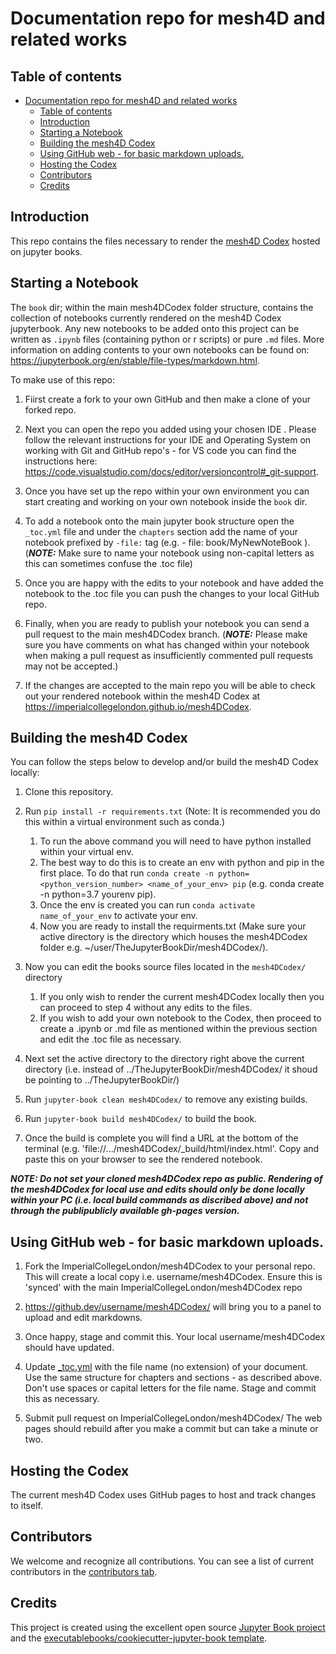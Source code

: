 # Documentation repo for mesh4D and related works

## Table of contents

- [Documentation repo for mesh4D and related works](#documentation-repo-for-mesh4d-and-related-works)
  - [Table of contents](#table-of-contents)
  - [Introduction](#introduction)
  - [Starting a Notebook](#starting-a-notebook)
  - [Building the mesh4D Codex](#building-the-mesh4d-codex)
  - [Using GitHub web - for basic markdown uploads.](#using-github-web---for-basic-markdown-uploads)
  - [Hosting the Codex](#hosting-the-codex)
  - [Contributors](#contributors)
  - [Credits](#credits)

## Introduction

This repo contains the files necessary to render the [mesh4D Codex](https://imperialcollegelondon.github.io/mesh4DCodex) hosted on jupyter books.

## Starting a Notebook

The ``book`` dir; within the main mesh4DCodex folder structure, contains the collection of notebooks currently rendered on the mesh4D Codex jupyterbook. Any new notebooks to be added onto this project can be written as ``.ipynb`` files (containing python or r scripts) or pure ``.md`` files. More information on adding contents to your own notebooks can be found on: <https://jupyterbook.org/en/stable/file-types/markdown.html>.

To make use of this repo:

1. Fiirst create a fork to your own GitHub and then make a clone of your forked repo. 
   
2. Next you can open the repo you added using your chosen IDE . Please follow the relevant instructions for your IDE and Operating System on working with Git and GitHub repo's - for VS code you can find the instructions here: <https://code.visualstudio.com/docs/editor/versioncontrol#_git-support>.
   
3. Once you have set up the repo within your own environment you can start creating and working on your own notebook inside the ``book`` dir. 
   
4. To add a notebook onto the main jupyter book structure open the ``_toc.yml`` file and under the ``chapters`` section add the name of your notebook prefixed by ``-file:`` tag (e.g. - file: book/MyNewNoteBook ). (***NOTE:*** Make sure to name your notebook using non-capital letters as this can sometimes confuse the .toc file)
   
5. Once you are happy with the edits to your notebook and have added the notebook to the .toc file you can push the changes to your local GitHub repo. 
   
6. Finally, when you are ready to publish your notebook you can send a pull request to the main mesh4DCodex branch. (***NOTE:*** Please make sure you have comments on what has changed within your notebook when making a pull request as insufficiently commented pull requests may not be accepted.)
    
7. If the changes are accepted to the main repo you will be able to check out your rendered notebook within the mesh4D Codex at <https://imperialcollegelondon.github.io/mesh4DCodex>.

## Building the mesh4D Codex

You can follow the steps below to develop and/or build the mesh4D Codex locally:

1. Clone this repository.
   
2. Run `pip install -r requirements.txt` (Note: It is recommended you do this within a virtual environment such as conda.)
   1. To run the above command you will need to have python installed within your virtual env.
   2. The best way to do this is to create an env with python and pip in the first place. To do that run `conda create -n python=<python_version_number> <name_of_your_env> pip` (e.g. conda create -n python=3.7 yourenv pip).
   3. Once the env is created you can run `conda activate name_of_your_env` to activate your env.
   4. Now you are ready to install the requirments.txt (Make sure your active directory is the directory which houses the mesh4DCodex folder e.g. ~/user/TheJupyterBookDir/mesh4DCodex/).
   
3. Now you can edit the books source files located in the `mesh4DCodex/` directory 
   1. If you only wish to render the current mesh4DCodex locally then you can proceed to step 4 without any edits to the files.
   2. If you wish to add your own notebook to the Codex, then proceed to create a .ipynb or .md file as mentioned within the previous section and edit the .toc file as necessary.
   
4. Next set the active directory to the directory right above the current directory (i.e. instead of ../TheJupyterBookDir/mesh4DCodex/ it shoud be pointing to ../TheJupyterBookDir/)
   
5. Run `jupyter-book clean mesh4DCodex/` to remove any existing builds.
   
6. Run `jupyter-book build mesh4DCodex/` to build the book.
   
7. Once the build is complete you will find a URL at the bottom of the terminal (e.g. 'file://.../mesh4DCodex/_build/html/index.html'. Copy and paste this on your browser to see the rendered notebook.

***NOTE: Do not set your cloned mesh4DCodex repo as public. Rendering of the mesh4DCodex for local use and edits should only be done locally within your PC (i.e. local build commands as discribed above) and not through the publipublicly available gh-pages version.***

## Using GitHub web - for basic markdown uploads.

1. Fork the ImperialCollegeLondon/mesh4DCodex to your personal repo. This will create a local copy i.e. username/mesh4DCodex. Ensure this is 'synced' with the main ImperialCollegeLondon/mesh4DCodex repo

2. https://github.dev/username/mesh4DCodex/ will bring you to a panel to upload and edit markdowns. 

3. Once happy, stage and commit this. Your local username/mesh4DCodex should have updated. 

4. Update [_toc.yml](https://github.com/ImperialCollegeLondon/mesh4DCodex/blob/master/_toc.yml) with the file name (no extension) of your document. Use the same structure for chapters and sections - as described above. Don't use spaces or capital letters for the file name. Stage and commit this as necessary. 

5. Submit pull request on ImperialCollegeLondon/mesh4DCodex/ The web pages should rebuild after you make a commit but can take a minute or two. 

## Hosting the Codex

The current mesh4D Codex uses GitHub pages to host and track changes to itself.

## Contributors

We welcome and recognize all contributions. You can see a list of current contributors in the [contributors tab](https://github.com/ImperialCollegeLondon/mesh4DCodex/graphs/contributors).

## Credits

This project is created using the excellent open source [Jupyter Book project](https://jupyterbook.org/) and the [executablebooks/cookiecutter-jupyter-book template](https://github.com/executablebooks/cookiecutter-jupyter-book).